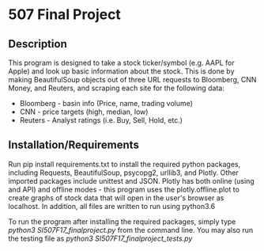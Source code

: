 # 507 Final Project

## Description

This program is designed to take a stock ticker/symbol (e.g. AAPL for Apple)
and look up basic information about the stock. This is done by making BeautifulSoup
objects out of three URL requests to Bloomberg, CNN Money, and Reuters, and scraping
each site for the following data:

* Bloomberg - basin info (Price, name, trading volume)
* CNN - price targets (high, median, low)</li>
* Reuters - Analyst ratings (i.e. Buy, Sell, Hold, etc.)



## Installation/Requirements

Run pip install requirements.txt to install the required python packages, including
Requests, BeautifulSoup, psycopg2, urllib3, and Plotly. Other imported packages include
unittest and JSON. Plotly has both online (using and API) and offline modes - this program
uses the plotly.offline.plot to create graphs of stock data that will open in the
user's browser as localhost. In addition, all files are written to run using python3.6 

To run the program after installing the required packages, simply type *python3 SI507F17_finalproject.py*
from the command line. You may also run the testing file as *python3 SI507F17_finalproject_tests.py*
